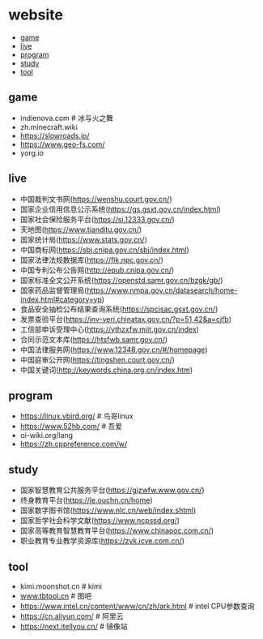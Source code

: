 # website
+ [game](#game)
+ [live](#live)
+ [program](#program)
+ [study](#study)
+ [tool](#tool)

##	game
- indienova.com		# 冰与火之舞
- zh.minecraft.wiki
- https://slowroads.io/
- https://www.geo-fs.com/
- yorg.io

##	live
- 中国裁判文书网(https://wenshu.court.gov.cn/)
- 国家企业信用信息公示系统(https://gs.gsxt.gov.cn/index.html)
- 国家社会保险服务平台(https://si.12333.gov.cn/)
- 天地图(https://www.tianditu.gov.cn/)
- 国家统计局(https://www.stats.gov.cn/)
- 中国商标网(https://sbj.cnipa.gov.cn/sbj/index.html)
- 国家法律法规数据库(https://flk.npc.gov.cn/)
- 中国专利公布公告网(http://epub.cnipa.gov.cn/)
- 国家标准全文公开系统(https://openstd.samr.gov.cn/bzgk/gb/)
- 国家药品监督管理局(https://www.nmpa.gov.cn/datasearch/home-index.html#category=yp)
- 食品安全抽检公布结果查询系统(https://spcjsac.gsxt.gov.cn/)
- 发票查验平台(https://inv-veri.chinatax.gov.cn/?p=51,42&a=cjfb)
- 工信部申诉受理中心(https://ythzxfw.miit.gov.cn/index)
- 合同示范文本库(https://htsfwb.samr.gov.cn/)
- 中国法律服务网(https://www.12348.gov.cn/#/homepage)
- 中国庭审公开网(https://tingshen.court.gov.cn/)
- 中国关键词(http://keywords.china.org.cn/index.htm)

##	program
- https://linux.vbird.org/				# 鸟哥linux
- https://www.52hb.com/					# 吾爱
- oi-wiki.org/lang
- https://zh.cppreference.com/w/

##	study
- 国家智慧教育公共服务平台(https://gjzwfw.www.gov.cn/)
- 终身教育平台(https://le.ouchn.cn/home)
- 国家数字图书馆(https://www.nlc.cn/web/index.shtml)
- 国家哲学社会科学文献(https://www.ncpssd.org/)
- 国家高等教育智慧教育平台(https://www.chinaooc.com.cn/)
- 职业教育专业教学资源库(https://zyk.icve.com.cn/)

##	tool
- kimi.moonshot.cn		# kimi
- www.tbtool.cn			# 图吧
- https://www.intel.cn/content/www/cn/zh/ark.html		# intel CPU参数查询
- https://cn.aliyun.com/	# 阿里云
- https://next.itellyou.cn/	# 镜像站
